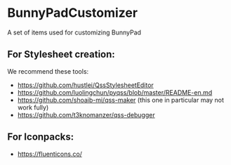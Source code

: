 # BunnyPadCustomizer
A set of items used for customizing BunnyPad
## For Stylesheet creation:
  We recommend these tools:
  - https://github.com/hustlei/QssStylesheetEditor
  - https://github.com/luolingchun/pyqss/blob/master/README-en.md
  - https://github.com/shoaib-mi/qss-maker (this one in particular may not work fully)
  - https://github.com/t3knomanzer/qss-debugger
## For Iconpacks:
  - https://fluenticons.co/
